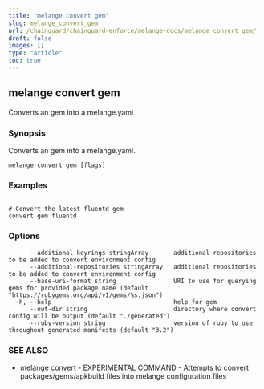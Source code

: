 ```yaml
---
title: "melange convert gem"
slug: melange_convert_gem
url: /chainguard/chainguard-enforce/melange-docs/melange_convert_gem/
draft: false
images: []
type: "article"
toc: true
---
```

## melange convert gem

Converts an gem into a melange.yaml

### Synopsis

Converts an gem into a melange.yaml.

```
melange convert gem [flags]
```

### Examples

```

# Convert the latest fluentd gem
convert gem fluentd
```

### Options

```
      --additional-keyrings stringArray       additional repositories to be added to convert environment config
      --additional-repositories stringArray   additional repositories to be added to convert environment config
      --base-uri-format string                URI to use for querying gems for provided package name (default "https://rubygems.org/api/v1/gems/%s.json")
  -h, --help                                  help for gem
      --out-dir string                        directory where convert config will be output (default "./generated")
      --ruby-version string                   version of ruby to use throughout generated manifests (default "3.2")
```

### SEE ALSO

* [melange convert](/chainguard/chainguard-enforce/melange-docs/melange_convert/)	 - EXPERIMENTAL COMMAND - Attempts to convert packages/gems/apkbuild files into melange configuration files

